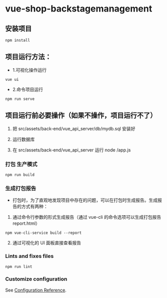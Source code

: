 # vue-shop-backstagemanagement

## 安装项目

```
npm install
```

## 项目运行方法：

- 1.可视化操作运行

```
vue ui
```

- 2.命令项目运行

```
npm run serve
```

## 项目运行前必要操作（如果不操作，项目运行不了）

1.  把 src/assets/back-end/vue_api_server/db/mydb.sql 安装好

2.  运行数据库

3.  在 src/assets/back-end/vue_api_server 运行 node /app.js

### 打包 生产模式

```
npm run build
```

### 生成打包报告

- 打包时，为了直观地发现项目中存在的问题，可以在打包时生成报告。生成报告的方式有两种：

1.  通过命令行参数的形式生成报告（通过 vue-cli 的命令选项可以生成打包报告 report.html）

```
npm vue-cli-service build --report
```

2.  通过可视化的 UI 面板直接查看报告

### Lints and fixes files

```
npm run lint
```

### Customize configuration

See [Configuration Reference](https://cli.vuejs.org/config/).
